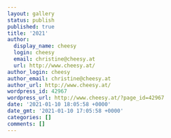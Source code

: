```yaml
---
layout: gallery
status: publish
published: true
title: '2021'
author:
  display_name: cheesy
  login: cheesy
  email: christine@cheesy.at
  url: http://www.cheesy.at/
author_login: cheesy
author_email: christine@cheesy.at
author_url: http://www.cheesy.at/
wordpress_id: 42967
wordpress_url: http://www.cheesy.at/?page_id=42967
date: '2021-01-10 18:05:58 +0000'
date_gmt: '2021-01-10 17:05:58 +0000'
categories: []
comments: []
---
```

